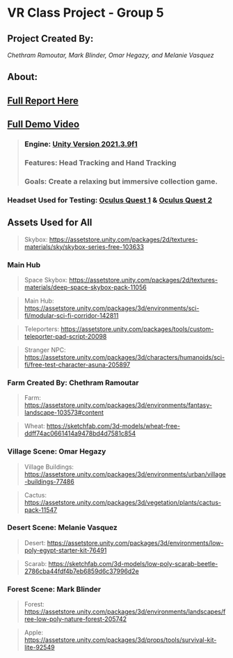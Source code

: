 # VR Class Project - Group 5
## **Project Created By:** 
_Chethram Ramoutar, Mark Blinder, Omar Hegazy, and Melanie Vasquez_

## About:
## <a href="latex/Report.pdf"> Full Report Here<a>
## <a href="https://youtu.be/uKfVXEuRD80"> Full Demo Video<a>

>### Engine: [Unity Version 2021.3.9f1](https://unity3d.com/get-unity/download/archive)
>### Features: Head Tracking and Hand Tracking
>### Goals: Create a relaxing but immersive collection game.

### **Headset Used for Testing:** [Oculus Quest 1](https://en.wikipedia.org/wiki/Oculus_Quest) & [Oculus Quest 2](https://www.meta.com/quest/products/quest-2/?utm_source=www.google.com&utm_medium=oculusredirect)

## Assets Used for All
> Skybox: https://assetstore.unity.com/packages/2d/textures-materials/sky/skybox-series-free-103633
### Main Hub 
>Space Skybox: https://assetstore.unity.com/packages/2d/textures-materials/deep-space-skybox-pack-11056

>Main Hub: https://assetstore.unity.com/packages/3d/environments/sci-fi/modular-sci-fi-corridor-142811

> Teleporters: https://assetstore.unity.com/packages/tools/custom-teleporter-pad-script-20098

>Stranger NPC: https://assetstore.unity.com/packages/3d/characters/humanoids/sci-fi/free-test-character-asuna-205897
### Farm Created By: Chethram Ramoutar
> Farm: https://assetstore.unity.com/packages/3d/environments/fantasy-landscape-103573#content

> Wheat: https://sketchfab.com/3d-models/wheat-free-ddff74ac0661414a9478bd4d7581c854


### Village Scene: Omar Hegazy
> Village Buildings: https://assetstore.unity.com/packages/3d/environments/urban/village-buildings-77486

>Cactus: https://assetstore.unity.com/packages/3d/vegetation/plants/cactus-pack-11547
### Desert Scene: Melanie Vasquez
>Desert: https://assetstore.unity.com/packages/3d/environments/low-poly-egypt-starter-kit-76491


>Scarab: https://sketchfab.com/3d-models/low-poly-scarab-beetle-2786cba44fdf4b7eb6859d6c37996d2e
### Forest Scene: Mark Blinder
>Forest: https://assetstore.unity.com/packages/3d/environments/landscapes/free-low-poly-nature-forest-205742

>Apple: https://assetstore.unity.com/packages/3d/props/tools/survival-kit-lite-92549
